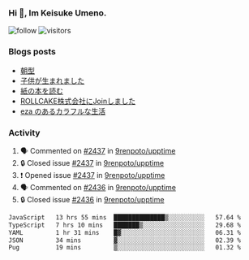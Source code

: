 ### Hi 👋, Im Keisuke Umeno.

<!--
**9renpoto/9renpoto** is a ✨ _special_ ✨ repository because its `README.md` (this file) appears on your GitHub profile.

Here are some ideas to get you started:

- 🔭 I’m currently working on ...
- 🌱 I’m currently learning ...
- 👯 I’m looking to collaborate on ...
- 🤔 I’m looking for help with ...
- 💬 Ask me about ...
- 📫 How to reach me: ...
- 😄 Pronouns: ...
- ⚡ Fun fact: ...
-->

![follow](https://img.shields.io/github/followers/9renpoto?label=Follow&style=social)
![visitors](https://komarev.com/ghpvc/?username=9renpoto&label=Profile%20views&color=0e75b6&style=flat)

### Blogs posts

<!-- BLOG-POST-LIST:START -->
- [朝型](https://9renpoto.win/entry/2024/05/29/im-an-early)
- [子供が生まれました](https://9renpoto.win/entry/2024/04/18/hello-world)
- [紙の本を読む](https://9renpoto.win/entry/2024/02/25/reading-papar-book)
- [ROLLCAKE株式会社にJoinしました](https://9renpoto.win/entry/2024/02/11/join)
- [eza のあるカラフルな生活](https://9renpoto.win/entry/2024/02/01/eza)
<!-- BLOG-POST-LIST:END -->

### Activity

<!--START_SECTION:activity-->
1. 🗣 Commented on [#2437](https://github.com/9renpoto/upptime/issues/2437#issuecomment-2192520015) in [9renpoto/upptime](https://github.com/9renpoto/upptime)
2. 🔒 Closed issue [#2437](https://github.com/9renpoto/upptime/issues/2437) in [9renpoto/upptime](https://github.com/9renpoto/upptime)
3. ❗ Opened issue [#2437](https://github.com/9renpoto/upptime/issues/2437) in [9renpoto/upptime](https://github.com/9renpoto/upptime)
4. 🗣 Commented on [#2436](https://github.com/9renpoto/upptime/issues/2436#issuecomment-2192214572) in [9renpoto/upptime](https://github.com/9renpoto/upptime)
5. 🔒 Closed issue [#2436](https://github.com/9renpoto/upptime/issues/2436) in [9renpoto/upptime](https://github.com/9renpoto/upptime)
<!--END_SECTION:activity-->

<!--START_SECTION:waka-->

```txt
JavaScript   13 hrs 55 mins  ██████████████▒░░░░░░░░░░   57.64 %
TypeScript   7 hrs 10 mins   ███████▒░░░░░░░░░░░░░░░░░   29.68 %
YAML         1 hr 31 mins    █▓░░░░░░░░░░░░░░░░░░░░░░░   06.31 %
JSON         34 mins         ▓░░░░░░░░░░░░░░░░░░░░░░░░   02.39 %
Pug          19 mins         ▒░░░░░░░░░░░░░░░░░░░░░░░░   01.32 %
```

<!--END_SECTION:waka-->
